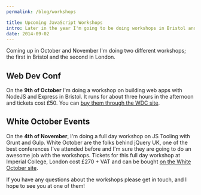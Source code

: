 ```yaml
---
permalink: /blog/workshops

title: Upcoming JavaScript Workshops
intro: Later in the year I'm going to be doing workshops in Bristol and London and I'd love to see you there!
date: 2014-09-02
---
```


Coming up in October and November I'm doing two different workshops; the first in Bristol and the second in London.

## Web Dev Conf

On the **9th of October** I'm doing a workshop on building web apps with NodeJS and Express in Bristol. It runs for about three hours in the afternoon and tickets cost £50. You can [buy them through the WDC site](http://2014.webdevconf.com/workshops/#jackfranklin).

## White October Events

On the **4th of November**, I'm doing a full day workshop on JS Tooling with Grunt and Gulp. White October are the folks behind jQuery UK, one of the best conferences I've attended before and I'm sure they are going to do an awesome job with the workshops. Tickets for this full day workshop at Imperial College, London cost £270 + VAT and can be bought [on the White October site](http://www.whiteoctoberevents.co.uk/event/javascript-workshops/introduction-to-js-tooling/).

If you have any questions about the workshops please get in touch, and I hope to see you at one of them!

